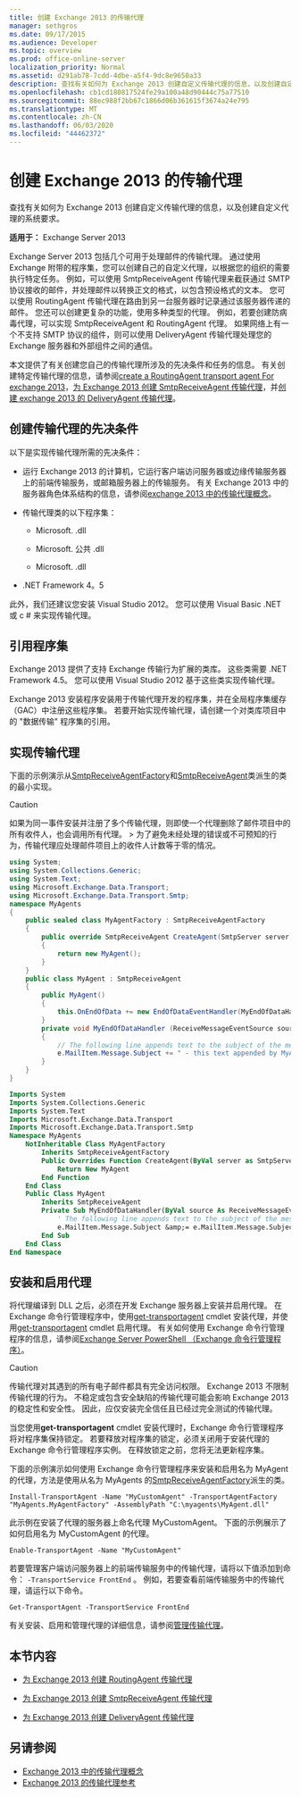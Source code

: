 ```yaml
---
title: 创建 Exchange 2013 的传输代理
manager: sethgros
ms.date: 09/17/2015
ms.audience: Developer
ms.topic: overview
ms.prod: office-online-server
localization_priority: Normal
ms.assetid: d291ab78-7cdd-4dbe-a5f4-9dc8e9650a33
description: 查找有关如何为 Exchange 2013 创建自定义传输代理的信息，以及创建自定义代理的系统要求。
ms.openlocfilehash: cb1cd180817524fe29a100a48d90444c75a77510
ms.sourcegitcommit: 88ec988f2bb67c1866d06b361615f3674a24e795
ms.translationtype: MT
ms.contentlocale: zh-CN
ms.lasthandoff: 06/03/2020
ms.locfileid: "44462372"
---
```

# <a name="creating-transport-agents-for-exchange-2013"></a>创建 Exchange 2013 的传输代理

查找有关如何为 Exchange 2013 创建自定义传输代理的信息，以及创建自定义代理的系统要求。
  
**适用于：** Exchange Server 2013
  
Exchange Server 2013 包括几个可用于处理邮件的传输代理。 通过使用 Exchange 附带的程序集，您可以创建自己的自定义代理，以根据您的组织的需要执行特定任务。 例如，可以使用 SmtpReceiveAgent 传输代理来截获通过 SMTP 协议接收的邮件，并处理邮件以转换正文的格式，以包含预设格式的文本。 您可以使用 RoutingAgent 传输代理在路由到另一台服务器时记录通过该服务器传递的邮件。 您还可以创建更复杂的功能，使用多种类型的代理。 例如，若要创建防病毒代理，可以实现 SmtpReceiveAgent 和 RoutingAgent 代理。 如果网络上有一个不支持 SMTP 协议的组件，则可以使用 DeliveryAgent 传输代理处理您的 Exchange 服务器和外部组件之间的通信。 
  
本文提供了有关创建您自己的传输代理所涉及的先决条件和任务的信息。 有关创建特定传输代理的信息，请参阅[create a RoutingAgent transport agent For exchange 2013](how-to-create-a-routingagent-transport-agent-for-exchange-2013.md)，[为 Exchange 2013 创建 SmtpReceiveAgent 传输代理](how-to-create-an-smtpreceiveagent-transport-agent-for-exchange-2013.md)，并[创建 exchange 2013 的 DeliveryAgent 传输代理](how-to-create-a-deliveryagent-transport-agent-for-exchange-2013.md)。
  
## <a name="prerequisites-for-creating-a-transport-agent"></a>创建传输代理的先决条件
<a name="bk_prerequisites"> </a>

以下是实现传输代理所需的先决条件：
  
- 运行 Exchange 2013 的计算机，它运行客户端访问服务器或边缘传输服务器上的前端传输服务，或邮箱服务器上的传输服务。 有关 Exchange 2013 中的服务器角色体系结构的信息，请参阅[exchange 2013 中的传输代理概念](transport-agent-concepts-in-exchange-2013.md)。
    
- 传输代理类的以下程序集：
    
  - Microsoft. .dll
    
  - Microsoft. 公共 .dll
    
  - Microsoft. .dll
    
- .NET Framework 4。5
    
此外，我们还建议您安装 Visual Studio 2012。 您可以使用 Visual Basic .NET 或 c # 来实现传输代理。
  
## <a name="referencing-the-assemblies"></a>引用程序集
<a name="bk_ReferenceAssemblies"> </a>

Exchange 2013 提供了支持 Exchange 传输行为扩展的类库。 这些类需要 .NET Framework 4.5。 您可以使用 Visual Studio 2012 基于这些类实现传输代理。
  
Exchange 2013 安装程序安装用于传输代理开发的程序集，并在全局程序集缓存（GAC）中注册这些程序集。 若要开始实现传输代理，请创建一个对类库项目中的 "数据传输" 程序集的引用。
  
## <a name="implementing-a-transport-agent"></a>实现传输代理
<a name="bk_implementationExample"> </a>

下面的示例演示从[SmtpReceiveAgentFactory](https://msdn.microsoft.com/library/Microsoft.Exchange.Data.Transport.Smtp.SmtpReceiveAgentFactory.aspx)和[SmtpReceiveAgent](https://msdn.microsoft.com/library/Microsoft.Exchange.Data.Transport.Smtp.SmtpReceiveAgent.aspx)类派生的类的最小实现。 
  
> [!CAUTION]
> 如果为同一事件安装并注册了多个传输代理，则即使一个代理删除了邮件项目中的所有收件人，也会调用所有代理。 > 为了避免未经处理的错误或不可预知的行为，传输代理应处理邮件项目上的收件人计数等于零的情况。 
  
```cs
using System;
using System.Collections.Generic;
using System.Text;
using Microsoft.Exchange.Data.Transport;
using Microsoft.Exchange.Data.Transport.Smtp;
namespace MyAgents
{
    public sealed class MyAgentFactory : SmtpReceiveAgentFactory
    {
        public override SmtpReceiveAgent CreateAgent(SmtpServer server)
        {
            return new MyAgent();
        }
    }
    public class MyAgent : SmtpReceiveAgent
    {
        public MyAgent()
        {
            this.OnEndOfData += new EndOfDataEventHandler(MyEndOfDataHandler);
        }
        private void MyEndOfDataHandler (ReceiveMessageEventSource source, EndOfDataEventArgs e)
        {
            // The following line appends text to the subject of the message that caused the event.
            e.MailItem.Message.Subject += " - this text appended by MyAgent";
        }
    }
}
```

```vb
Imports System
Imports System.Collections.Generic
Imports System.Text
Imports Microsoft.Exchange.Data.Transport
Imports Microsoft.Exchange.Data.Transport.Smtp
Namespace MyAgents
    NotInheritable Class MyAgentFactory
        Inherits SmtpReceiveAgentFactory
        Public Overrides Function CreateAgent(ByVal server as SmtpServer) As SmtpReceiveAgent
            Return New MyAgent
        End Function
    End Class
    Public Class MyAgent
        Inherits SmtpReceiveAgent
        Private Sub MyEndOfDataHandler(ByVal source As ReceiveMessageEventSource, ByVal e As EndOfDataEventArgs) Handles Me.OnEndOfData
            ' The following line appends text to the subject of the message that caused the event.
            e.MailItem.Message.Subject &amp;= e.MailItem.Message.Subject + " - this text appended by MyAgent"
        End Sub
    End Class
End Namespace
```

## <a name="installing-and-enabling-an-agent"></a>安装和启用代理
<a name="bk_InstallEnable"> </a>

将代理编译到 DLL 之后，必须在开发 Exchange 服务器上安装并启用代理。 在 Exchange 命令行管理程序中，使用[get-transportagent](https://technet.microsoft.com/library/aa997998.aspx) cmdlet 安装代理，并使用[get-transportagent](https://technet.microsoft.com/library/bb124921.aspx) cmdlet 启用代理。 有关如何使用 Exchange 命令行管理程序的信息，请参阅[Exchange Server PowerShell （Exchange 命令行管理程序）](https://docs.microsoft.com/powershell/exchange/exchange-server/exchange-management-shell?view=exchange-ps)。
  
> [!CAUTION]
> 传输代理对其遇到的所有电子邮件都具有完全访问权限。 Exchange 2013 不限制传输代理的行为。 不稳定或包含安全缺陷的传输代理可能会影响 Exchange 2013 的稳定性和安全性。 因此，应仅安装完全信任且已经过完全测试的传输代理。 
  
当您使用**get-transportagent** cmdlet 安装代理时，Exchange 命令行管理程序将对程序集保持锁定。 若要释放对程序集的锁定，必须关闭用于安装代理的 Exchange 命令行管理程序实例。 在释放锁定之前，您将无法更新程序集。 
  
下面的示例演示如何使用 Exchange 命令行管理程序来安装和启用名为 MyAgent 的代理，方法是使用从名为 MyAgents 的[SmtpReceiveAgentFactory](https://msdn.microsoft.com/library/Microsoft.Exchange.Data.Transport.Smtp.SmtpReceiveAgentFactory.aspx)派生的类。 
  
 `Install-TransportAgent -Name "MyCustomAgent" -TransportAgentFactory "MyAgents.MyAgentFactory" -AssemblyPath "C:\myagents\MyAgent.dll"`
  
此示例在安装了代理的服务器上命名代理 MyCustomAgent。 下面的示例展示了如何启用名为 MyCustomAgent 的代理。
  
 `Enable-TransportAgent -Name "MyCustomAgent"`
  
若要管理客户端访问服务器上的前端传输服务中的传输代理，请将以下值添加到命令： `-TransportService FrontEnd` 。 例如，若要查看前端传输服务中的传输代理，请运行以下命令。
  
 `Get-TransportAgent -TransportService FrontEnd`
  
有关安装、启用和管理代理的详细信息，请参阅[管理传输代理](https://technet.microsoft.com/library/bb125175%28v=exchg.150%29.aspx)。
  
## <a name="in-this-section"></a>本节内容
<a name="bk_inthissection"> </a>

- [为 Exchange 2013 创建 RoutingAgent 传输代理](how-to-create-a-routingagent-transport-agent-for-exchange-2013.md)
    
- [为 Exchange 2013 创建 SmtpReceiveAgent 传输代理](how-to-create-an-smtpreceiveagent-transport-agent-for-exchange-2013.md)
    
- [为 Exchange 2013 创建 DeliveryAgent 传输代理](how-to-create-a-deliveryagent-transport-agent-for-exchange-2013.md)
    
## <a name="see-also"></a>另请参阅

- [Exchange 2013 中的传输代理概念](transport-agent-concepts-in-exchange-2013.md)   
- [Exchange 2013 的传输代理参考](transport-agent-reference-for-exchange-2013.md)
    

